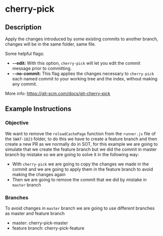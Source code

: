 # cherry-pick

## Description
Apply the changes introduced by some existing commits to another branch, changes will be in the same folder, same file.

Some helpful flags:

* **--edit:** With this option, `cherry-pick` will let you edit the commit message prior to committing.
* **--no-commit:** This flag applies the changes necessary to `cherry-pick` each named commit to your working tree and the index, without making any commit.

More info: https://git-scm.com/docs/git-cherry-pick

## Example Instructions

### Objective
We want to remove the `reloadCachePage` function from the `runner.js` file of the `SWAT-1823` folder, to do this we have to create a feature branch and then create a new PR as we normally do in SOT, for this example we are going to simulate that we create the feature branch but we did the commit in master branch by mistake so we are going to solve it in the following way:

* With `cherry-pick` we are going to copy the changes we made in the commit and we are going to apply them in the feature branch to avoid making the changes again
* Then we are going to remove the commit that we did by mistake in `master` branch

### Branches
To avoid changes in `master` branch we are going to use different branches as master and feature branch

* master: cherry-pick-master
* feature branch: cherry-pick-feature
